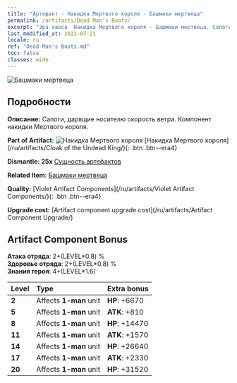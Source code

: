 ```yaml
---
title: "Артефакт - Накидка Мертвого короля - Башмаки мертвеца"
permalink: /artifacts/Dead Man's Boots/
excerpt: "Эра хаоса  Накидка Мертвого короля - Башмаки мертвеца. Сапоги, дарящие носителю скорость ветра. Компонент накидки Мертвого короля."
last_modified_at: 2021-07-21
locale: ru
ref: "Dead Man's Boots.md"
toc: false
classes: wide
---
```


 ![Башмаки мертвеца](/images/t/artifact_40323.png)



## Подробности

 **Описание:** Сапоги, дарящие носителю скорость ветра. Компонент накидки Мертвого короля.

 **Part of Artifact:** ![Накидка Мертвого короля](/images/t/icon_artifact_32.png) [Накидка Мертвого короля](/ru/artifacts/Cloak of the Undead King/){: .btn .btn--era4}

 **Dismantle: 25x** [Сущность артефактов](/ItemsRU/con_905/)

 **Related Item**: [Башмаки мертвеца](/ItemsRU/art_131/)

 **Quality:** [Violet Artifact Components](/ru/artifacts/Violet Artifact Components/){: .btn .btn--era4}

 **Upgrade cost:** [Artifact component upgrade cost](/ru/artifacts/Artifact Component Upgrade/)

## Artifact Component Bonus

  **Атака отряда**: 2+(LEVEL\*0.8) %<br/>**Здоровье отряда**: 2+(LEVEL\*0.8) %<br/>**Знания героя**: 4+(LEVEL\*1.6)

  |  Level  | Type |    Extra bonus  | 
  |:--------|:-----|:----------------| 
  | **2** | Affects **1-man** unit | **HP**: +6670 | 
  | **5** | Affects **1-man** unit | **ATK**: +810 | 
  | **8** | Affects **1-man** unit | **HP**: +14470 | 
  | **11** | Affects **1-man** unit | **ATK**: +1570 | 
  | **14** | Affects **1-man** unit | **HP**: +26640 | 
  | **17** | Affects **1-man** unit | **ATK**: +2330 | 
  | **20** | Affects **1-man** unit | **HP**: +31520 | 
